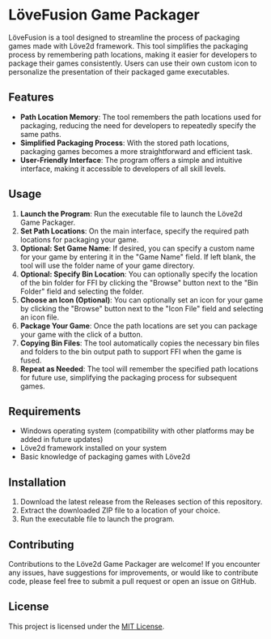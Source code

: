 # LöveFusion Game Packager

LöveFusion is a tool designed to streamline the process of packaging games made with Löve2d framework. This tool simplifies the packaging process by remembering path locations, making it easier for developers to package their games consistently. Users can use their own custom icon to personalize the presentation of their packaged game executables.

## Features

- **Path Location Memory**: The tool remembers the path locations used for packaging, reducing the need for developers to repeatedly specify the same paths.
- **Simplified Packaging Process**: With the stored path locations, packaging games becomes a more straightforward and efficient task.
- **User-Friendly Interface**: The program offers a simple and intuitive interface, making it accessible to developers of all skill levels.

## Usage

1. **Launch the Program**: Run the executable file to launch the Löve2d Game Packager.
2. **Set Path Locations**: On the main interface, specify the required path locations for packaging your game.
3. **Optional: Set Game Name**: If desired, you can specify a custom name for your game by entering it in the "Game Name" field. If left blank, the tool will use the folder name of your game directory.
4. **Optional: Specify Bin Location**: You can optionally specify the location of the bin folder for FFI by clicking the "Browse" button next to the "Bin Folder" field and selecting the folder.
5. **Choose an Icon (Optional)**: You can optionally set an icon for your game by clicking the "Browse" button next to the "Icon File" field and selecting an icon file.
6. **Package Your Game**: Once the path locations are set you can package your game with the click of a button.
7. **Copying Bin Files**: The tool automatically copies the necessary bin files and folders to the bin output path to support FFI when the game is fused.
8. **Repeat as Needed**: The tool will remember the specified path locations for future use, simplifying the packaging process for subsequent games.

## Requirements

- Windows operating system (compatibility with other platforms may be added in future updates)
- Löve2d framework installed on your system
- Basic knowledge of packaging games with Löve2d

## Installation

1. Download the latest release from the Releases section of this repository.
2. Extract the downloaded ZIP file to a location of your choice.
3. Run the executable file to launch the program.

## Contributing

Contributions to the Löve2d Game Packager are welcome! If you encounter any issues, have suggestions for improvements, or would like to contribute code, please feel free to submit a pull request or open an issue on GitHub.

## License

This project is licensed under the [MIT License](LICENSE).

